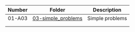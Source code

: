 | Number | Folder                              | Description                            |
| :----: | ----------------------------------- | -------------------------------------- |
| 01-A03 | [03-simple_problems](./A03-simple_problems/readme.md)  | Simple problems |
|  | []()   |  |
|  | []()   |  |
